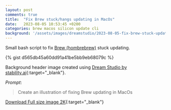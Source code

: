 ```yaml
---
layout: post
comments: true
title:  "Fix Brew stuck/hangs updating in MacOs"
date:   2023-08-05 10:53:45 +0200
categories: brew macos silicon update cli
background: '/assets/images/dreamstudio/2023-08-05-fix-brew-stuck-updating.jpg'
---
```


Small bash script to fix [Brew (hombrebrew)](https://brew.sh/index) stuck updating.

{% gist d565db45a60dd91a41be5bb9eb68079c %}

Background header image created using [Dream Studio by stability.ai](https://dreamstudio.ai){:target="_blank"}.

*Prompt*:
> Create an illustration of fixing Brew updating in MacOs

[Download Full size image 2K](/assets/images/dreamstudio/2K/2023-08-05-fix-brew-stuck-updating.png){:target="_blank"}
